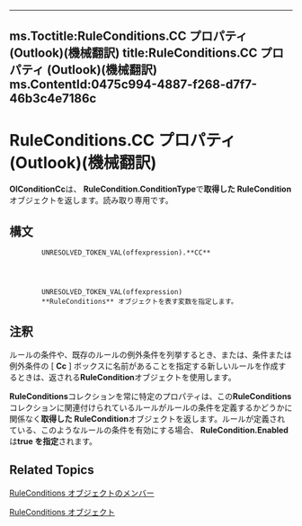 

---
ms.Toctitle:RuleConditions.CC プロパティ (Outlook)(機械翻訳)
title:RuleConditions.CC プロパティ (Outlook)(機械翻訳)
ms.ContentId:0475c994-4887-f268-d7f7-46b3c4e7186c
---
# RuleConditions.CC プロパティ (Outlook)(機械翻訳)




**OlConditionCc**は、 **RuleCondition.ConditionType**で**取得した RuleCondition**オブジェクトを返します。読み取り専用です。

## 構文

            UNRESOLVED_TOKEN_VAL(offexpression).**CC**




            UNRESOLVED_TOKEN_VAL(offexpression)
            **RuleConditions** オブジェクトを表す変数を指定します。



## 注釈
ルールの条件や、既存のルールの例外条件を列挙するとき、または、条件または例外条件の [ **Cc** ] ボックスに名前があることを指定する新しいルールを作成するときは、返される**RuleCondition**オブジェクトを使用します。



**RuleConditions**コレクションを常に特定のプロパティは、この**RuleConditions**コレクションに関連付けられているルールがルールの条件を定義するかどうかに関係なく**取得した RuleCondition**オブジェクトを返します。ルールが定義されている、このようなルールの条件を有効にする場合、 **RuleCondition.Enabled**は**true を指定**されます。



## Related Topics

[RuleConditions オブジェクトのメンバー](b2af6ebf-f9f8-8106-20a3-1725c3b78174.md)

[RuleConditions オブジェクト](e8e9a05a-b36b-add2-b294-8cdc5a97e119.md)




